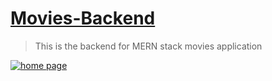 # [Movies-Backend](https://omer-movie.herokuapp.com/)
>This is the backend for MERN stack movies application

[<img src="https://res.cloudinary.com/deqjuoahl/image/upload/v1623952044/screencapture-omer-movie-herokuapp-2020-09-12-11_23_39_iynpev.png" alt="home page">](https://omer-movie.herokuapp.com/)
